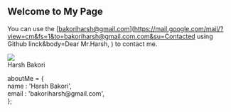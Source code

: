 ## Welcome to My Page

You can use the [bakoriharsh@gmail.com](https://mail.google.com/mail/?view=cm&fs=1&to=bakoriharsh@gmail.com.com&su=Contacted using Github linck&body=Dear Mr.Harsh, ) to contact me. 

<a href="#">
  <img align="center" src="https://github-readme-stats.vercel.app/api?username=harshbakori&theme=dark&show_icons=true" />
</a>

<link rel="stylesheet" href="https://github.com/harshbakori/harshbakori.github.io/edit/main/card.css">
<div class="content">
  <div class="card">
    <div class="card__side card__side--front">
      <!-- Front Content -->
      <div class="card__cont">
        <span>Harsh Bakori</span>
      </div>
    </div>
    <div class="card__side card__side--back">
      <!-- Back Content -->
      <div class="card__cta">
        <p>aboutMe <span class="cyan">=</span> {
          <br />
          <span class="space red">name</span>
          <span class="cyan">:</span> <span class="green">'Harsh Bakori'</span>,
          <br/>
          <span class="space red">email</span>
          <span class="cyan">:</span> <span class="green">'bakoriharsh@gmail.com</span>',
          <br/>
          };
        </p>
      </div>
    </div>
  </div>
